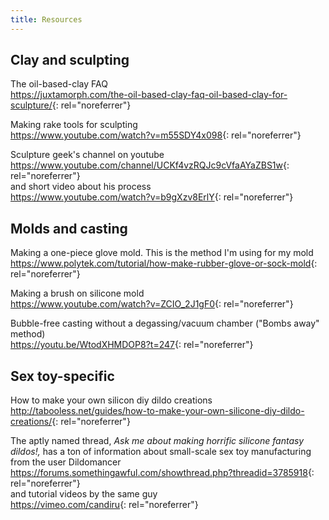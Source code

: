 ```yaml
---
title: Resources
---
```


## Clay and sculpting

The oil-based-clay FAQ  
<https://juxtamorph.com/the-oil-based-clay-faq-oil-based-clay-for-sculpture/>{: rel="noreferrer"}

Making rake tools for sculpting  
<https://www.youtube.com/watch?v=m55SDY4x098>{: rel="noreferrer"}

Sculpture geek's channel on youtube  
<https://www.youtube.com/channel/UCKf4vzRQJc9cVfaAYaZBS1w>{: rel="noreferrer"}  
and short video about his process  
<https://www.youtube.com/watch?v=b9gXzv8ErlY>{: rel="noreferrer"}

## Molds and casting

Making a one-piece glove mold. This is the method I'm using for my mold  
<https://www.polytek.com/tutorial/how-make-rubber-glove-or-sock-mold>{: rel="noreferrer"}


Making a brush on silicone mold  
<https://www.youtube.com/watch?v=ZCIO_2J1gF0>{: rel="noreferrer"}

Bubble-free casting without a degassing/vacuum chamber ("Bombs away" method)  
<https://youtu.be/WtodXHMDOP8?t=247>{: rel="noreferrer"}
## Sex toy-specific

How to make your own silicon diy dildo creations  
<http://tabooless.net/guides/how-to-make-your-own-silicone-diy-dildo-creations/>{: rel="noreferrer"}

The aptly named thread, _Ask me about making horrific silicone fantasy dildos!,_ has a ton of information about small-scale sex toy manufacturing from the user Dildomancer  
<https://forums.somethingawful.com/showthread.php?threadid=3785918>{: rel="noreferrer"}  
and tutorial videos by the same guy  
<https://vimeo.com/candiru>{: rel="noreferrer"}
